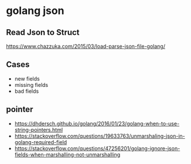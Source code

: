 # golang json
## Read Json to Struct
https://www.chazzuka.com/2015/03/load-parse-json-file-golang/

## Cases
* new fields
* missing fields
* bad fields

## pointer
* https://dhdersch.github.io/golang/2016/01/23/golang-when-to-use-string-pointers.html
* https://stackoverflow.com/questions/19633763/unmarshaling-json-in-golang-required-field
* https://stackoverflow.com/questions/47256201/golang-ignore-json-fields-when-marshalling-not-unmarshalling
